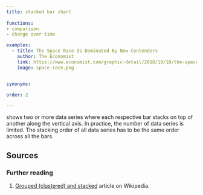 ```yaml
---
title: stacked bar chart
  
functions:
- comparison
- change over time

examples:
  - title: The Space Race Is Dominated By New Contenders
    author: The Economist
    link: https://www.economist.com/graphic-detail/2018/10/18/the-space-race-is-dominated-by-new-contenders
    image: space-race.png


synonyms:

order: 2

---
```


shows two or more data series where each respective bar stacks on top of another along the vertical axis.  In practice, the number of data series is limited. The stacking order of all data series has to be the same order across all the bars.

<!--more-->


## Sources

### Further reading
1. [Grouped (clustered) and stacked](https://en.wikipedia.org/wiki/Bar_chart#Grouped_(clustered)_and_stacked) article on Wikipedia.

